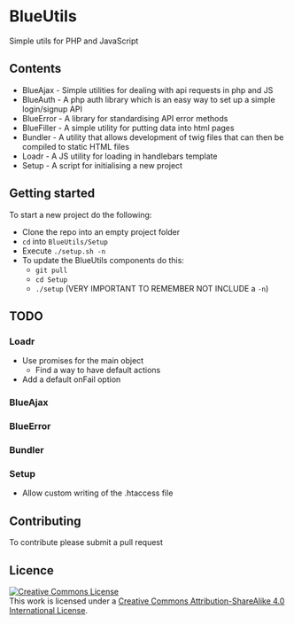 # BlueUtils
Simple utils for PHP and JavaScript

## Contents
* BlueAjax  - Simple utilities for dealing with api requests in php and JS
* BlueAuth - A php auth library which is an easy way to set up a simple login/signup API
* BlueError - A library for standardising API error methods
* BlueFiller - A simple utility for putting data into html pages
* Bundler - A utility that allows development of twig files that can then be compiled to static HTML files
* Loadr - A JS utility for loading in handlebars template
* Setup - A script for initialising a new project

## Getting started
To start a new project do the following:
* Clone the repo into an empty project folder
* `cd` into `BlueUtils/Setup`
* Execute `./setup.sh -n`
* To update the BlueUtils components do this:
  * `git pull`
  * `cd Setup`
  * `./setup` (VERY IMPORTANT TO REMEMBER NOT INCLUDE a `-n`)

## TODO

### Loadr
* Use promises for the main object
  * Find a way to have default actions
* Add a default onFail option

### BlueAjax

### BlueError

### Bundler

### Setup
* Allow custom writing of the .htaccess file

## Contributing
To contribute please submit a pull request

## Licence
<a rel="license" href="http://creativecommons.org/licenses/by-sa/4.0/"><img alt="Creative Commons License" style="border-width:0" src="https://i.creativecommons.org/l/by-sa/4.0/88x31.png" /></a><br />This work is licensed under a <a rel="license" href="http://creativecommons.org/licenses/by-sa/4.0/">Creative Commons Attribution-ShareAlike 4.0 International License</a>.
